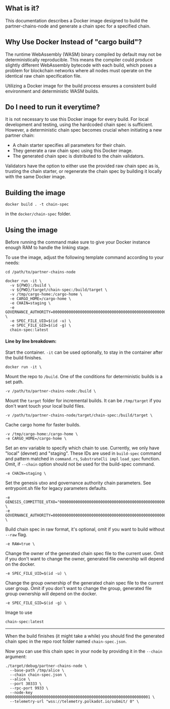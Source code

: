 ## What is it?

This documentation describes a Docker image designed to build the partner-chains-node and generate a chain spec for a specified chain.

## Why Use Docker Instead of "cargo build"?

The runtime WebAssembly (WASM) binary compiled by default may not be deterministically reproducible. This means the compiler could produce slightly different WebAssembly bytecode with each build, which poses a problem for blockchain networks where all nodes must operate on the identical raw chain specification file.

Utilizing a Docker image for the build process ensures a consistent build environment and deterministic WASM builds.

## Do I need to run it everytime?

It is not necessary to use this Docker image for every build. For local development and testing, using the hardcoded chain spec is sufficient. However, a deterministic chain spec becomes crucial when initiating a new partner chain:

- A chain starter specifies all parameters for their chain.
- They generate a raw chain spec using this Docker image.
- The generated chain spec is distributed to the chain validators.

Validators have the option to either use the provided raw chain spec as is, trusting the chain starter, or regenerate the chain spec by building it locally with the same Docker image.

## Building the image

```
docker build . -t chain-spec
```
in the `docker/chain-spec` folder.

## Using the image

Before running the command make sure to give your Docker instance enough RAM to handle the linking stage.

To use the image, adjust the following template command according to your needs:

```
cd /path/to/partner-chains-node

docker run -it \
  -v ${PWD}:/build \
  -v ${PWD}/target/chain-spec:/build/target \
  -v /tmp/cargo-home:/cargo-home \
  -e CARGO_HOME=/cargo-home \
  -e CHAIN=staging \
  -e GOVERNANCE_AUTHORITY=00000000000000000000000000000000000000000000000000000000 \
  -e SPEC_FILE_UID=$(id -u) \
  -e SPEC_FILE_GID=$(id -g) \
  chain-spec:latest
```

#### Line by line breakdown:

Start the container. `-it` can be used optionally, to stay in the container after the build finishes.
```
docker run -it \
```

Mount the repo to `/build`. One of the conditions for deterministic builds is a set path.
```
-v /path/to/partner-chains-node:/build \
```

Mount the `target` folder for incremental builds. It can be `/tmp/target` if you don't want touch
your local build files.
```
-v /path/to/partner-chains-node/target/chain-spec:/build/target \
```

Cache cargo home for faster builds.
```
-v /tmp/cargo-home:/cargo-home \
-e CARGO_HOME=/cargo-home \
```

Set an env variable to specify which chain to use. Currently, we only have "local" (devnet) and "staging". These IDs are used in `build-spec` command and pattern matched in `command.rs`, `SubstrateCli impl` `load_spec` function.
Omit, if `--chain` option should not be used for the build-spec command.
```
-e CHAIN=staging \
```

Set the genesis utxo and governance authority chain parameters.
See entrypoint.sh file for legacy parameters defaults.
```
-e GENESIS_COMMITTEE_UTXO="0000000000000000000000000000000000000000000000000000000000000000#0" \
-e GOVERNANCE_AUTHORITY=00000000000000000000000000000000000000000000000000000000 \
```

Build chain spec in raw format, it's optional, omit if you want to build without `--raw` flag.
```
-e RAW=true \
```

Change the owner of the generated chain spec file to the current user.
Omit if you don't want to change the owner, generated file ownership will depend on the docker.
```
-e SPEC_FILE_UID=$(id -u) \
```

Change the group ownership of the generated chain spec file to the current user group.
Omit if you don't want to change the group, generated file group ownership will depend on the docker.
```
-e SPEC_FILE_GID=$(id -g) \
```

Image to use
```
chain-spec:latest
```

---
When the build finishes (it might take a while) you should find the generated chain spec in the repo root folder named `chain-spec.json`.

Now you can use this chain spec in your node by providing it in the `--chain` argument:
```
./target/debug/partner-chains-node \
  --base-path /tmp/alice \
  --chain chain-spec.json \
  --alice \
  --port 30333 \
  --rpc-port 9933 \
  --node-key 0000000000000000000000000000000000000000000000000000000000000001 \
  --telemetry-url "wss://telemetry.polkadot.io/submit/ 0" \
```
